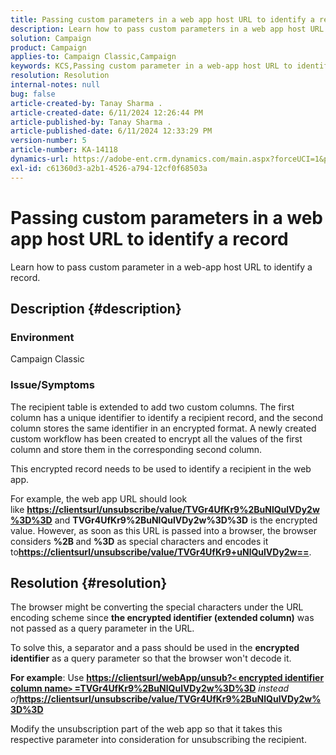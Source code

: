 ```yaml
---
title: Passing custom parameters in a web app host URL to identify a record
description: Learn how to pass custom parameters in a web app host URL to identify a record.
solution: Campaign
product: Campaign
applies-to: Campaign Classic,Campaign
keywords: KCS,Passing custom parameter in a web-app host URL to identify a record
resolution: Resolution
internal-notes: null
bug: false
article-created-by: Tanay Sharma .
article-created-date: 6/11/2024 12:26:44 PM
article-published-by: Tanay Sharma .
article-published-date: 6/11/2024 12:33:29 PM
version-number: 5
article-number: KA-14118
dynamics-url: https://adobe-ent.crm.dynamics.com/main.aspx?forceUCI=1&pagetype=entityrecord&etn=knowledgearticle&id=13ac29dc-ed27-ef11-840b-6045bd0065b6
exl-id: c61360d3-a2b1-4526-a794-12cf0f68503a
---
```

# Passing custom parameters in a web app host URL to identify a record


Learn how to pass custom parameter in a web-app host URL to identify a record.

## Description {#description}


### Environment

Campaign Classic

### Issue/Symptoms

The recipient table is extended to add two custom columns. The first column has a unique identifier to identify a recipient record, and the second column stores the same identifier in an encrypted format. A newly created custom workflow has been created to encrypt all the values of the first column and store them in the corresponding second column.

This encrypted record needs to be used to identify a recipient in the web app.

For example, the web app URL should look like <b>[https://clientsurl/unsubscribe/value/TVGr4UfKr9%2BuNlQulVDy2w%3D%3D](https://clientsurl/unsubscribe/value/TVGr4UfKr9%2BuNlQulVDy2w%3D%3D)</b> and <b>TVGr4UfKr9%2BuNlQulVDy2w%3D%3D</b> is the encrypted value. However, as soon as this URL is passed into a browser, the browser considers <b>%2B </b>and <b>%3D</b> as special characters and encodes it to<b>[https://clientsurl/unsubscribe/value/TVGr4UfKr9+uNlQulVDy2w==](https://&nbsp;https://clientsurl/unsubscribe/value/TVGr4UfKr9+uNlQulVDy2w==)</b>.


## Resolution {#resolution}


The browser might be converting the special characters under the URL encoding scheme since <b>the encrypted identifier (extended column)</b> was not passed as a query parameter in the URL.

To solve this, a separator and a pass should be used in the <b>encrypted identifier</b> as a query parameter so that the browser won't decode it.

<b>For example</b>: Use <b>[https://clientsurl/webApp/unsub?`<` encrypted identifier column name`>` =TVGr4UfKr9%2BuNlQulVDy2w%3D%3D](https://clientsurl/webApp/unsub?<encrypted%20identifier%20column%20name>=TVGr4UfKr9%2BuNlQulVDy2w%3D%3D)</b> *instead of<b>*[https://clientsurl/unsubscribe/value/TVGr4UfKr9%2BuNlQulVDy2w%3D%3D](https://clientsurl/unsubscribe/value/TVGr4UfKr9%2BuNlQulVDy2w%3D%3D)</b>

Modify the unsubscription part of the web app so that it takes this respective parameter into consideration for unsubscribing the recipient.
